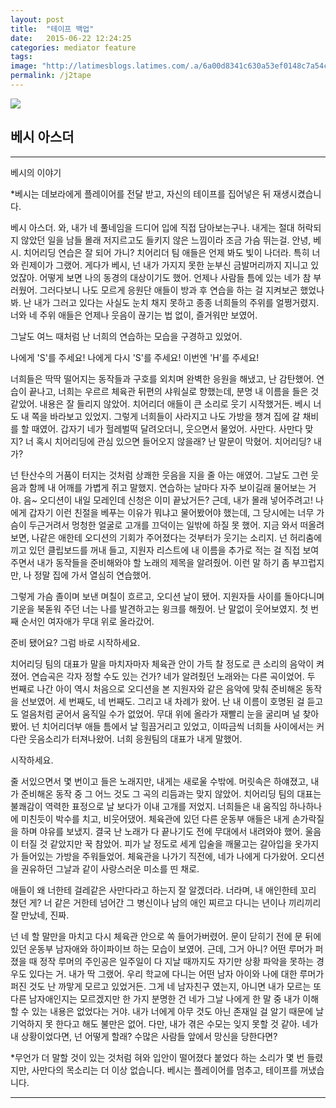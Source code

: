 ```yaml
---
layout: post
title:  "테이프 백업"
date:   2015-06-22 12:24:25
categories: mediator feature
tags: 
image: "http://latimesblogs.latimes.com/.a/6a00d8341c630a53ef0148c7a54c45970c-pi"
permalink: /j2tape
---
```


![](https://pbs.twimg.com/media/CJARV_GUcAEOw_m.png) 
## 베시 아스더
---
베시의 이야기

*베시는 데보라에게 플레이어를 전달 받고, 자신의 테이프를 집어넣은 뒤 재생시켰습니다.

베시 아스더. 와, 내가 네 풀네임을 드디어 입에 직접 담아보는구나. 내게는 절대 허락되지 않았던 일을 남들 몰래 저지르고도 들키지 않은 느낌이라 조금 가슴 뛰는걸. 안녕, 베시. 치어리딩 연습은 잘 되어 가니? 치어리더 팀 애들은 언제 봐도 빛이 나더라. 특히 너와 린제이가 그랬어. 게다가 베시, 넌 내가 가지지 못한 눈부신 금발머리까지 지니고 있었잖아. 어떻게 보면 나의 동경의 대상이기도 했어. 언제나 사람들 틈에 있는 네가 참 부러웠어. 그러다보니 나도 모르게 응원단 애들이 방과 후 연습을 하는 걸 지켜보곤 했었나봐. 난 내가 그러고 있다는 사실도 눈치 채지 못하고 종종 너희들의 주위를 얼쩡거렸지. 너와 네 주위 애들은 언제나 웃음이 끊기는 법 없이, 즐거워만 보였어.

그날도 여느 때처럼 난 너희의 연습하는 모습을 구경하고 있었어. 

나에게 'S'를 주세요! 
나에게 다시 'S'를 주세요! 
이번엔 'H'를 주세요! 

너희들은 딱딱 떨어지는 동작들과 구호를 외치며 완벽한 응원을 해냈고, 난 감탄했어. 연습이 끝나고, 너희는 우르르 체육관 뒤편의 샤워실로 향했는데, 분명 내 이름을  들은 것 같았어. 내용은 잘 들리지 않았어. 치어리더 애들이 큰 소리로 웃기 시작했거든. 베시 너도 내 쪽을 바라보고 있었지. 그렇게 너희들이 사라지고 나도 가방을 챙겨 집에 갈 채비를 할 때였어. 갑자기 네가 헐레벌떡 달려오더니, 웃으면서 물었어. 사만다. 사만다 맞지? 너 혹시 치어리딩에 관심 있으면 들어오지 않을래? 난 말문이 막혔어. 치어리딩? 내가?

넌 탄산수의 거품이 터지는 것처럼 상쾌한 웃음을 지을 줄 아는 애였어. 그날도 그런 웃음과 함께 내 어깨를 가볍게 쥐고 말했지. 연습하는 날마다 자주 보이길래 물어보는 거야. 음~ 오디션이 내일 모레인데 신청은 이미 끝났거든? 근데, 내가 몰래 넣어주려고! 나에게 갑자기 이런 친절을 베푸는 이유가 뭐냐고 물어봤어야 했는데, 그 당시에는 너무 가슴이 두근거려서 멍청한 얼굴로 고개를 끄덕이는 일밖에 하질 못 했어. 지금 와서 떠올려보면, 나같은 애한테 오디션의 기회가 주어졌다는 것부터가 웃기는 소리지. 넌 허리춤에 끼고 있던 클립보드를 꺼내 들고, 지원자 리스트에 내 이름을 추가로 적는 걸 직접 보여주면서 내가 동작들을 준비해와야 할 노래의 제목을 알려줬어. 이런 말 하기 좀 부끄럽지만, 나 정말 집에 가서 열심히 연습했어.

그렇게 가슴 졸이며 보낸 며칠이 흐르고, 오디션 날이 됐어. 지원자들 사이를 돌아다니며 기운을 북돋워 주던 너는 나를 발견하고는 윙크를 해줬어. 난 말없이 웃어보였지. 첫 번째 순서인 여자애가 무대 위로 올라갔어. 

준비 됐어요? 그럼 바로 시작하세요. 

치어리딩 팀의 대표가 말을 마치자마자 체육관 안이 가득 찰 정도로 큰 소리의 음악이 켜졌어. 연습곡은 각자 정할 수도 있는 건가? 네가 알려줬던 노래와는 다른 곡이었어. 두 번째로 나간 아이 역시 처음으로 오디션을 본 지원자와 같은 음악에 맞춰 준비해온 동작을 선보였어. 세 번째도, 네 번째도. 그리고 내 차례가 왔어. 난 내 이름이 호명된 걸 듣고도 얼음처럼 굳어서 움직일 수가 없었어. 무대 위에 올라가 재빨리 눈을 굴리며 널 찾아봤어. 넌 치어리더부 애들 틈에서 날 힐끔거리고 있었고, 이따금씩 너희들 사이에서는 커다란 웃음소리가 터져나왔어. 너희 응원팀의 대표가 내게 말했어. 

시작하세요.

줄 서있으면서 몇 번이고 들은 노래지만, 내게는 새로울 수밖에. 머릿속은 하얘졌고, 내가 준비해온 동작 중 그 어느 것도 그 곡의 리듬과는 맞지 않았어. 치어리딩 팀의 대표는 불쾌감이 역력한 표정으로 날 보다가 이내 고개를 저었지. 너희들은 내 움직임 하나하나에 미친듯이 박수를 치고, 비웃어댔어. 체육관에 있던 다른 운동부 애들은 내게 손가락질을 하며 야유를 보냈지. 결국 난 노래가 다 끝나기도 전에 무대에서 내려와야 했어. 울음이 터질 것 같았지만 꾹 참았어. 피가 날 정도로 세게 입술을 깨물고는 갈아입을 옷가지가 들어있는 가방을 주워들었어. 체육관을 나가기 직전에, 네가 나에게 다가왔어. 오디션을 권유하던 그날과 같이 사랑스러운 미소를 띤 채로.

애들이 왜 너한테 걸레같은 사만다라고 하는지 잘 알겠더라. 너라며, 내 애인한테 꼬리 쳤던 게? 너 같은 거한테 넘어간 그 병신이나 남의 애인 찌르고 다니는 년이나 끼리끼리 잘 만났네, 진짜.

넌 네 할 말만을 마치고 다시 체육관 안으로 쏙 들어가버렸어. 문이 닫히기 전에 문 뒤에 있던 운동부 남자애와 하이파이브 하는 모습이 보였어. 근데, 그거 아니? 어떤 루머가 퍼졌을 때 정작 루머의 주인공은 일주일이 다 지날 때까지도 자기만 상황 파악을 못하는 경우도 있다는 거. 내가 딱 그랬어. 우리 학교에 다니는 어떤 남자 아이와 나에 대한 루머가 퍼진 것도 난 까맣게 모르고 있었거든. 그게 네 남자친구 였는지, 아니면 내가 모르는 또 다른 남자애인지는 모르겠지만 한 가지 분명한 건 네가 그날 나에게 한 말 중 내가 이해할 수 있는 내용은 없었다는 거야. 내가 너에게 아무 것도 아닌 존재일 걸 알기 때문에 날 기억하지 못 한다고 해도 불만은 없어. 다만, 내가 겪은 수모는 잊지 못할 것 같아. 네가 내 상황이었다면, 넌 어떻게 할래? 수많은 사람들 앞에서 망신을 당한다면?

*무언가 더 말할 것이 있는 것처럼 혀와 입안이 떨어졌다 붙었다 하는 소리가 몇 번 들렸지만, 사만다의 목소리는 더 이상 없습니다. 베시는 플레이어를 멈추고, 테이프를 꺼냈습니다.


---
